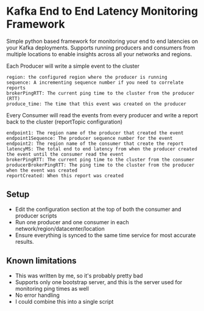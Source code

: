 # Kafka End to End Latency Monitoring Framework

Simple python based framework for monitoring your end to end latencies on your Kafka deployments. Supports running producers and consumers from multiple locations to enable insights across all your networks and regions.

Each Producer will write a simple event to the cluster
```
region: the configured region where the producer is running
sequence: A incrementing sequence number if you need to correlate reports
brokerPingRTT: The current ping time to the cluster from the producer (RTT)
produce_time: The time that this event was created on the producer
```


Every Consumer will read the events from every producer and write a report back to the cluster (reportTopic configuration)
```
endpoint1: The region name of the producer that created the event
endpoint1Sequence: The producer sequence number for the event
endpoint2: The region name of the consumer that create the report
latencyMS: The total end to end latency from when the producer created the event until the consumer read the event
brokerPingRTT: The current ping time to the cluster from the consumer
producerBrokerPingRTT: The ping time to the cluster from the producer when the event was created
reportCreated: When this report was created
```

## Setup
* Edit the configuration section at the top of both the consumer and producer scripts
* Run one producer and one consumer in each network/region/datacenter/location
* Ensure everything is synced to the same time service for most accurate results.

## Known limitations
* This was written by me, so it's probably pretty bad
* Supports only one bootstrap server, and this is the server used for monitoring ping times as well
* No error handling
* I could combine this into a single script

